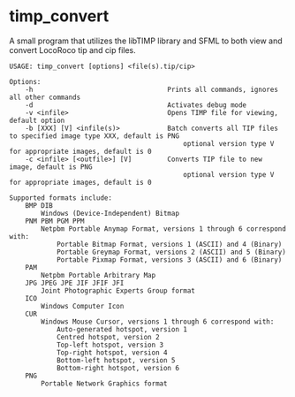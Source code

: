 # timp_convert
A small program that utilizes the libTIMP library and SFML to both view and convert LocoRoco tip and cip files.

    
    USAGE: timp_convert [options] <file(s).tip/cip>

    Options:
        -h                                  Prints all commands, ignores all other commands
        -d                                  Activates debug mode
        -v <infile>                         Opens TIMP file for viewing, default option
        -b [XXX] [V] <infile(s)>            Batch converts all TIP files to specified image type XXX, default is PNG
                                                optional version type V for appropriate images, default is 0
        -c <infile> [<outfile>] [V]         Converts TIP file to new image, default is PNG
                                                optional version type V for appropriate images, default is 0

    Supported formats include:
        BMP DIB
            Windows (Device-Independent) Bitmap
        PNM PBM PGM PPM
            Netpbm Portable Anymap Format, versions 1 through 6 correspond with:
                Portable Bitmap Format, versions 1 (ASCII) and 4 (Binary)
                Portable Greymap Format, versions 2 (ASCII) and 5 (Binary)
                Portable Pixmap Format, versions 3 (ASCII) and 6 (Binary)
        PAM
            Netpbm Portable Arbitrary Map
        JPG JPEG JPE JIF JFIF JFI
            Joint Photographic Experts Group format
        ICO
            Windows Computer Icon
        CUR
            Windows Mouse Cursor, versions 1 through 6 correspond with:
                Auto-generated hotspot, version 1
                Centred hotspot, version 2
                Top-left hotspot, version 3
                Top-right hotspot, version 4
                Bottom-left hotspot, version 5
                Bottom-right hotspot, version 6
        PNG
            Portable Network Graphics format
